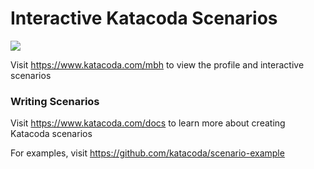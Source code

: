 # Interactive Katacoda Scenarios

[![](http://shields.katacoda.com/katacoda/mbh/count.svg)](https://www.katacoda.com/mbh "Get your profile on Katacoda.com")

Visit https://www.katacoda.com/mbh to view the profile and interactive scenarios

### Writing Scenarios
Visit https://www.katacoda.com/docs to learn more about creating Katacoda scenarios

For examples, visit https://github.com/katacoda/scenario-example
